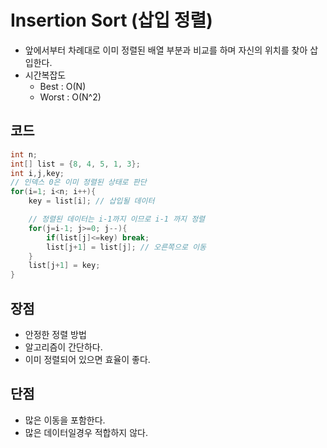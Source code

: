 # Insertion Sort (삽입 정렬)
- 앞에서부터 차례대로 이미 정렬된 배열 부분과 비교를 하며 자신의 위치를 찾아 삽입한다.
- 시간복잡도 
	- Best : O(N)
	- Worst : O(N^2)

## 코드
```java
int n;
int[] list = {8, 4, 5, 1, 3};
int i,j,key;
// 인덱스 0은 이미 정렬된 상태로 판단
for(i=1; i<n; i++){
	key = list[i]; // 삽입될 데이터

	// 정렬된 데이터는 i-1까지 이므로 i-1 까지 정렬
	for(j=i-1; j>=0; j--){
		if(list[j]<=key) break;
		list[j+1] = list[j]; // 오른쪽으로 이동
	}
	list[j+1] = key;
}
```

## 장점
- 안정한 정렬 방법
- 알고리즘이 간단하다.
- 이미 정렬되어 있으면 효율이 좋다.

## 단점
- 많은 이동을 포함한다.
- 많은 데이터일경우 적합하지 않다.
